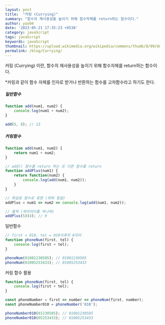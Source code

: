 ```yaml
---
layout: post
title:  "커링 (Currying)"
summary: "함수의 재사용성을 높이기 위해 함수자체를 return하는 함수이다."
author: yoo94
date: '2023-05-21 17:35:23 +0530'
category: javaScript
tags: javaScript
keywords: javaScript
thumbnail: https://upload.wikimedia.org/wikipedia/commons/thumb/9/99/Unofficial_JavaScript_logo_2.svg/1200px-Unofficial_JavaScript_logo_2.svg.png
permalink: /blog/Currying/
---
```

커링 (Currying) 이란, 함수의 재사용성을 높이기 위해 함수자체를 return하는 함수이다.

*커링과 같이 함수 자체를 인자로 받거나 반환하는 함수를 고차함수라고 하기도 한다.
##### 일반함수
```javascript
function add(num1, num2) {
    console.log(num1 + num2);
}

add(5, 8); // 13

```
##### 커링함수
```javascript
function add(num1, num2) {
    return num1 + num2;
}

// add() 함수를 return 하는 또 다른 함수를 return
function addPlus(num1) {
    return function(num2) {
        console.log(add(num1, num2));
    }
}

// 화살표 함수로 표현 (위와 동일)
addPlus = num1 => num2 => console.log(add(num1, num2));

// 출력 (파라미터를 하나씩)
addPlus(5)(4); // 9

```

일반함수
```javascript
// first = 010, tel = 010이후의 8자리
function phoneNum(first, tel) {
	console.log(first + tel);
}

phoneNum(01001230505); // 01001230505
phoneNum(01005253433); // 01005253433

```

커링 함수 활용
```javascript
function phoneNum(first, tel) {
	console.log(first + tel);
}

const phoneNumber = first => number => phoneNum(first, number);
const phoneNumber010 = phoneNumber('010');

phoneNumber010(01230505); // 01001230505
phoneNumber010(05253433); // 01005253433

```